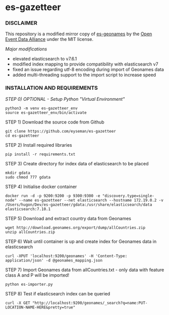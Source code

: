 # es-gazetteer

### DISCLAIMER
This repository is a modified mirror copy of [es-geonames](https://github.com/openeventdata/es-geonames) by the [Open Event Data Alliance](https://github.com/openeventdata) under the MIT license.

*Major modifications*
- elevated elasticsearch to v7.6.1
- modified index mapping to provide compatibility with elasticsearch v7
- fixed an issue regarding utf-8 encoding during import of Geonames data
- added multi-threading support to the import script to increase speed

### INSTALLATION AND REQUIREMENTS
*STEP 0) OPTIONAL - Setup Python "Virtual Environment"*
```
python3 -m venv es-gazetteer_env
source es-gazetteer_env/bin/activate
```
STEP 1) Download the source code from Github
```
git clone https://github.com/eyseman/es-gazetteer
cd es-gazetteer
```
STEP 2) Install required libraries
```
pip install -r requirements.txt
```
STEP 3) Create directory for index data of elasticsearch to be placed
```
mkdir gdata
sudo chmod 777 gdata
```
STEP 4) Initialise docker container
```
docker run -d -p 9200:9200 -p 9300:9300 -e "discovery.type=single-node" --name es-gazetteer --net elasticsearch --hostname 172.19.0.2 -v /Users/hugon/Dev/es-gazetteer/gdata:/usr/share/elasticsearch/data elasticsearch:7.10.1
```
STEP 5) Download and extract country data from Geonames
```
wget http://download.geonames.org/export/dump/allCountries.zip
unzip allCountries.zip
```
STEP 6) Wait until container is up and create index for Geonames data in elasticsearch
```
curl -XPUT 'localhost:9200/geonames' -H 'Content-Type: application/json' -d @geonames_mapping.json
```
STEP 7) Import Geonames data from allCountries.txt - only data with feature class A and P will be imported!
```
python es-importer.py
```
STEP 8) Test if elasticsearch index can be queried
```
curl -X GET "http://localhost:9200/geonames/_search?q=name:PUT-LOCATION-NAME-HERE&pretty=true"
```


